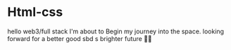 # Html-css
hello web3/full stack
I'm about to Begin my journey into the space.
looking forward for a better good sbd s brighter future 🤲📜
